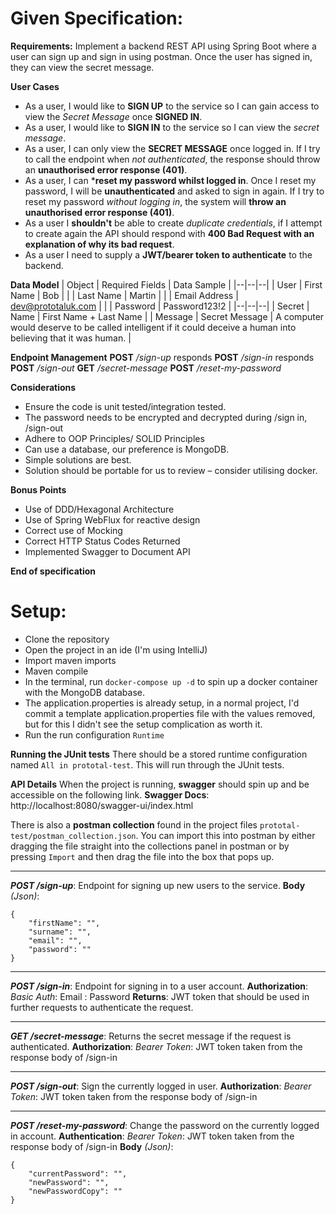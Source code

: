 # Given Specification:

**Requirements:**
Implement a backend REST API using Spring Boot where a user can sign up and sign in using postman. Once the user has signed in, they can view the secret message.

**User Cases**
- As a user, I would like to **SIGN UP** to the service so I can gain access to view the *Secret Message* once **SIGNED IN**.
- As a user, I would like to **SIGN IN** to the service so I can view the *secret message*.
- As a user, I can only view the **SECRET MESSAGE** once logged in. If I try to call the endpoint when *not authenticated*, the response should throw an **unauthorised error response (401)**.
- As a user, I can ***reset my password whilst logged in**. Once I reset my password, I will be **unauthenticated** and asked to sign in again. If I try to reset my password *without logging in*, the system will **throw an unauthorised error response (401)**.
- As a user I **shouldn't** be able to create *duplicate credentials*, if I attempt to create again the API should respond with **400 Bad Request with an explanation of why its bad request**.
- As a user I need to supply a **JWT/bearer token to authenticate** to the backend.

**Data Model**
| Object | Required Fields | Data Sample |
|--|--|--|
| User | First Name | Bob |
|  | Last Name | Martin |
|  | Email Address | dev@prototaluk.com |
|  | Password | Password123!2 |
|--|--|--|
| Secret | Name | First Name + Last Name |
| Message | Secret Message | A computer would deserve to be called intelligent if it could deceive a human into believing that it was human. |

**Endpoint Management**
**POST** */sign-up* responds
**POST** */sign-in* responds
**POST** */sign-out*
**GET** */secret-message*
**POST** */reset-my-password*

**Considerations**
- Ensure the code is unit tested/integration tested.
- The password needs to be encrypted and decrypted during /sign in, /sign-out
- Adhere to OOP Principles/ SOLID Principles
- Can use a database, our preference is MongoDB.
- Simple solutions are best.
- Solution should be portable for us to review – consider utilising docker.

**Bonus Points**
- Use of DDD/Hexagonal Architecture
- Use of Spring WebFlux for reactive design
- Correct use of Mocking
- Correct HTTP Status Codes Returned
- Implemented Swagger to Document API

**End of specification**

# Setup:
- Clone the repository
- Open the project in an ide (I'm using IntelliJ)
- Import maven imports
- Maven compile
- In the terminal, run `docker-compose up -d` to spin up a docker container with the MongoDB database.
- The application.properties is already setup, in a normal project, I'd commit a template application.properties file with the values removed, but for this I didn't see the setup complication as worth it.
- Run the run configuration `Runtime`

**Running the JUnit tests**
There should be a stored runtime configuration named `All in prototal-test`. This will run through the JUnit tests.

**API Details**
When the project is running, **swagger** should spin up and be accessible on the following link.
**Swagger Docs**: http://localhost:8080/swagger-ui/index.html

There is also a **postman collection** found in the project files `prototal-test/postman_collection.json`. You can import this into postman by either dragging the file straight into the collections panel in postman or by pressing `Import` and then drag the file into the box that pops up.

---

***POST /sign-up***: Endpoint for signing up new users to the service.
**Body** *(Json)*:

    { 
	    "firstName": "",
	    "surname": "",
	    "email": "",
	    "password": ""
    }
    
---
***POST /sign-in***: Endpoint for signing in to a user account.
**Authorization**:
*Basic Auth*: Email : Password
**Returns**: JWT token that should be used in further requests to authenticate the request.

---

***GET /secret-message***: Returns the secret message if the request is authenticated.
**Authorization**:
*Bearer Token*: JWT token taken from the response body of /sign-in

---

***POST /sign-out***: Sign the currently logged in user.
**Authorization**:
*Bearer Token*: JWT token taken from the response body of /sign-in

---

***POST /reset-my-password***: Change the password on the currently logged in account.
**Authentication**:
*Bearer Token*: JWT token taken from the response body of /sign-in
**Body** *(Json)*:

    { 
	    "currentPassword": "",
	    "newPassword": "",
	    "newPasswordCopy": ""
    }
